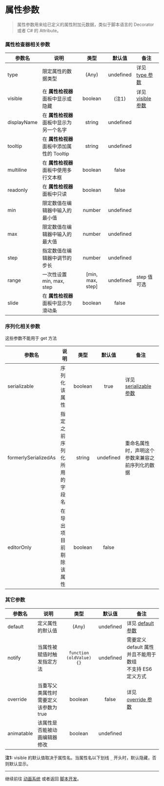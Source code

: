 # 属性参数

> 属性参数用来给已定义的属性附加元数据，类似于脚本语言的 Decorator 或者 C# 的 Attribute。

### 属性检查器相关参数

参数名 | 说明 | 类型 | 默认值 | 备注
--- | --- |:---:|:---:|---
type | 限定属性的数据类型 | (Any) | undefined | 详见 [type 参数](class.md#type)
visible | 在 **属性检视器** 面板中显示或隐藏 | boolean | (注1) | 详见 [visible 参数](class.md#visible)
displayName | 在 **属性检视器** 面板中显示为另一个名字 | string | undefined |
tooltip | 在 **属性检视器** 面板中添加属性的 Tooltip | string | undefined |
multiline | 在 **属性检视器** 面板中使用多行文本框 | boolean | false |
readonly | 在 **属性检视器** 面板中只读 | boolean | false |
min | 限定数值在编辑器中输入的最小值 | number | undefined |
max | 限定数值在编辑器中输入的最大值 | number | undefined |
step | 指定数值在编辑器中调节的步长 | number | undefined |
range | 一次性设置 min, max, step | [min, max, step] | undefined | step 值可选
slide | 在 **属性检视器** 面板中显示为滑动条 | boolean | false |

### 序列化相关参数

这些参数不能用于 get 方法

参数名 | 说明 | 类型 | 默认值 | 备注
--- | --- |:---:|:---:|---
serializable | 序列化该属性 | boolean | true | 详见 [serializable 参数](class.md#serializable)
formerlySerializedAs | 指定之前序列化所用的字段名 | string | undefined | 重命名属性时，声明这个参数来兼容之前序列化的数据
editorOnly | 在导出项目前剔除该属性 | boolean | false |

### 其它参数

参数名 | 说明 | 类型 | 默认值 | 备注
--- | --- |:---:|:---:|---
default | 定义属性的默认值 | (Any) | undefined | 详见 [default 参数](class.md#default)
notify | 当属性被赋值时触发指定方法 | `function (oldValue) {}` | undefined | 需要定义 default 属性并且不能用于数组<br>不支持 ES6 定义方式
override | 当重写父类属性时需要定义该参数为 true | boolean | false | 详见 [override 参数](class.md#override)
animatable | 该属性是否能被动画编辑器修改 | boolean | undefined |

**注1:** visible 的默认值取决于属性名。当属性名以下划线 `_` 开头时，默认隐藏，否则默认显示。


---

继续前往 [动画系统](../../animation/index.md) 或者返回 [脚本开发](../index.md)。
